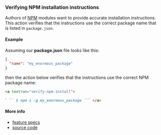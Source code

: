 ### Verifying NPM installation instructions

Authors of [NPM](https://www.npmjs.com) modules want to provide accurate
installation instructions. This action verifies that the instructions use the
correct package name that is listed in `package.json`.

#### Example

<a textrun="create-file">

Assuming our **package.json** file looks like this:

```json
{
  "name": "my_enormous_package"
}
```

</a>

then the action below verifies that the instructions use the correct NPM package
name:

<a textrun="run-markdown-in-textrun">

```markdown
<a textrun="verify-npm-install">

` ​`` $ npm i -g my_enormous_package `​`` </a>
```

</a>

#### More info

- [feature specs](../../features/actions/built-in/verify-npm-install/verify-npm-install.feature)
- [source code](../../src/actions/built-in/verify-npm-install.ts)
